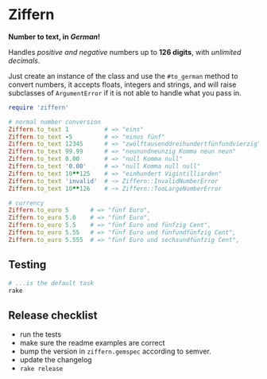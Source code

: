 # Ziffern

**Number to text, in _German_!**

Handles _positive and negative_ numbers up to **126 digits**, with _unlimited decimals_.

Just create an instance of the class and use the `#to_german` method to convert numbers,
it accepts floats, integers and strings, and will raise subclasses of `ArgumentError` if
it is not able to handle what you pass in.

```ruby
require 'ziffern'

# normal number conversion
Ziffern.to_text 1          # => "eins"
Ziffern.to_text -5         # => "minus fünf"
Ziffern.to_text 12345      # => "zwölftausenddreihundertfünfundvierzig"
Ziffern.to_text 99.99      # => "neunundneunzig Komma neun neun"
Ziffern.to_text 0.00       # => "null Komma null"
Ziffern.to_text '0.00'     # => "null Komma null null"
Ziffern.to_text 10**125    # => "einhundert Vigintilliarden"
Ziffern.to_text 'invalid'  # ~> Ziffern::InvalidNumberError
Ziffern.to_text 10**126    # ~> Ziffern::TooLargeNumberError

# currency
Ziffern.to_euro 5      # => "fünf Euro",
Ziffern.to_euro 5.0    # => "fünf Euro",
Ziffern.to_euro 5.5    # => "fünf Euro und fünfzig Cent",
Ziffern.to_euro 5.55   # => "fünf Euro und fünfundfünfzig Cent",
Ziffern.to_euro 5.555  # => "fünf Euro und sechsundfünfzig Cent",
```

## Testing

```bash
# ...is the default task
rake
```

## Release checklist

- run the tests
- make sure the readme examples are correct
- bump the version in `ziffern.gemspec` according to semver.
- update the changelog
- `rake release`

